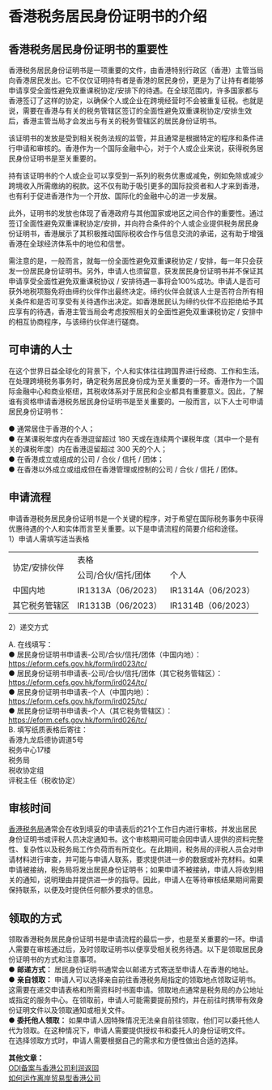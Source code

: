 # 香港税务居民身份证明书的介绍
## 香港税务居民身份证明书的重要性
香港税务居民身份证明书是一项重要的文件，由香港特别行政区（香港）主管当局向香港居民发出。它不仅仅证明持有者是香港的居民身份，更是为了让持有者能够申请享受全面性避免双重课税协定/安排下的待遇。在全球范围内，许多国家都与香港签订了这样的协定，以确保个人或企业在跨境经营时不会被重复征税。也就是说，需要在香港与有关的税务管辖区签订的全面性避免双重课税协定/安排生效后，香港主管当局才会发出与有关的税务管辖区的居民身份证明书。

该证明书的发放是受到相关税务法规的监管，并且通常是根据特定的程序和条件进行申请和审核的。香港作为一个国际金融中心，对于个人或企业来说，获得税务居民身份证明书是至关重要的。

持有该证明书的个人或企业可以享受到一系列的税务优惠或减免，例如免除或减少跨境收入所需缴纳的税款。这不仅有助于吸引更多的国际投资者和人才来到香港，也有利于促进香港作为一个开放、国际化的金融中心的进一步发展。

此外，证明书的发放也体现了香港政府与其他国家或地区之间合作的重要性。通过签订全面性避免双重课税协定/安排，并向符合条件的个人或企业提供税务居民身份证明书，香港展示了其积极推动国际税收合作与信息交流的承诺，这有助于增强香港在全球经济体系中的地位和信誉。

需注意的是，一般而言，就每一份全面性避免双重课税协定 / 安排，每一年只会获发一份居民身份证明书。另外，申请人也须留意，获发居民身份证明书并不保证其申请享受全面性避免双重课税协议 / 安排待遇一事将会100%成功。申请人是否可获外地税项豁免将由缔约伙伴作出最终决定。缔约伙伴会就该人士是否符合所有相关条件和是否可享受有关待遇作出决定。如香港居民认为缔约伙伴不应拒绝给予其应享有的待遇，香港主管当局会考虑按照相关的全面性避免双重课税协定 / 安排中的相互协商程序，与该缔约伙伴进行磋商。

## 可申请的人士
在这个世界日益全球化的背景下，个人和实体往往跨国界进行经商、工作和生活。在处理跨境税务事务时，确定税务居民身份成为至关重要的一环。香港作为一个国际金融中心和商业枢纽，其税收体系对于居民和企业都具有重要意义。因此，了解谁有资格申请香港税务居民身份证明书是至关重要的。一般而言，以下人士可申请居民身份证明书：

● 通常居住于香港的个人；  
● 在某课税年度内在香港逗留超过 180 天或在连续两个课税年度（其中一个是有关的课税年度）内在香港逗留超过 300 天的个人；  
● 在香港成立或组成的公司 / 合伙 / 信托 / 团体；  
● 在香港以外成立或组成但在香港管理或控制的公司 / 合伙 / 信托 / 团体。  
## 申请流程
申请香港税务居民身份证明书是一个关键的程序，对于希望在国际税务事务中获得优惠待遇的个人和实体而言至关重要。以下是申请流程的简要介绍和途径。  
1）申请人需填写适当表格
<table>
    <tr>
        <td rowspan="2">协定/安排伙伴</td>
        <td>表格</td>
    </tr>
    <tr>
        <td>公司/合伙/信托/团体</td>
        <td>个人</td>
    </tr>
    <tr>
        <td>中国内地</td>
        <td>IR1313A（06/2023）</td>
        <td>IR1314A（06/2023）</td>
    </tr>
    <tr>
        <td>其它税务管辖区</td>
        <td>IR1313B（06/2023）</td>
        <td>IR1314B（06/2023）</td>
    </tr>
</table>
2）递交方式

A. 在线填写：  
● 居民身份证明书申请表-公司/合伙/信托/团体（中国内地）：https://eform.cefs.gov.hk/form/ird023/tc/  
● 居民身份证明书申请表-公司/合伙/信托/团体（其它税务管辖区）：https://eform.cefs.gov.hk/form/ird024/tc/  
● 居民身份证明书申请表-个人（中国内地）：https://eform.cefs.gov.hk/form/ird025/tc/  
● 居民身份证明书申请表-个人（其它税务管辖区）：https://eform.cefs.gov.hk/form/ird026/tc/  
B. 填写纸质表格后寄往：  
香港九龙启德协调道5号  
税务中心17楼  
税务局  
税收协定组  
评税主任（税收协定）  
## 审核时间
[香港税务局](https://www.ird.gov.hk/chs/welcome.htm)通常会在收到填妥的申请表后的21个工作日内进行审核，并发出居民身份证明书或评税人员决定通知书。这个审核期间可能会因申请人提供的资料完整性、复杂性以及税务局工作负荷而有所变化。在此期间，税务局的评税人员会对申请材料进行审查，并可能与申请人联系，要求提供进一步的数据或补充材料。如果申请被接纳，税务局将发出居民身份证明书；如果申请不被接纳，申请人将收到相关的通知，说明理由并提供进一步的指导。因此，申请人在等待审核结果期间需要保持联系，以便及时提供任何额外要求的信息。
## 领取的方式
领取香港税务居民身份证明书是申请流程的最后一步，也是至关重要的一环。申请人需要在审核通过后，及时领取证明书以便享受相关税务待遇。以下是领取居民身份证明书的方式和注意事项。  
● **邮递方式：** 居民身份证明书通常会以邮递方式寄送至申请人在香港的地址。  
● **亲自领取：** 申请人可以选择亲自前往香港税务局指定的领取地点领取证明书。这需要在递交申请表格和所需资料时书面申请。领取地点通常是税务局的办公地址或指定的服务中心。在领取前，申请人可能需要提前预约，并在前往时携带有效身份证明文件以及领取通知或相关文件。  
● **委托他人领取：** 如果申请人因特殊情况无法亲自前往领取，他们可以委托他人代为领取。在这种情况下，申请人需要提供授权书和委托人的身份证明文件。  
在选择领取方式时，申请人需要根据自己的需求和方便性做出合适的选择。

**其他文章：**  
[ODI备案与香港公司利润返回](https://www.osoffshore.cn/odi-filing-and-profit-return/)  
[如何运作离岸贸易型香港公司](https://www.osoffshore.cn/trading-hongkong-company/)